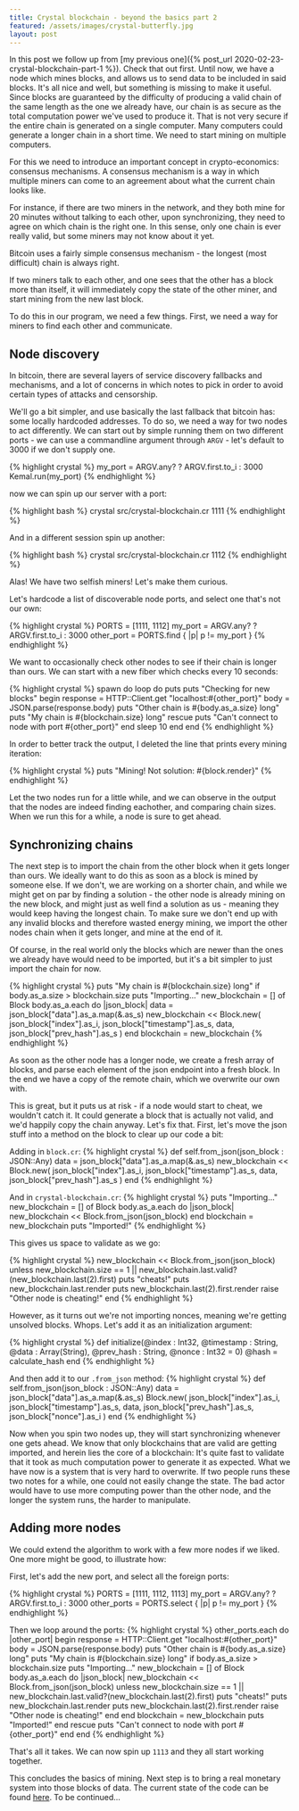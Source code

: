 ```yaml
---
title: Crystal blockchain - beyond the basics part 2
featured: /assets/images/crystal-butterfly.jpg
layout: post
---
```


In this post we follow up from [my previous one]({% post_url 2020-02-23-crystal-blockchain-part-1 %}). Check that out first. Until now, we
have a node which mines blocks, and allows us to send data to be included in
said blocks. It's all nice and well, but something is missing to make it useful.
Since blocks are guaranteed by the difficulty of producing a valid chain of the
same length as the one we already have, our chain is as secure as the total
computation power we've used to produce it. That is not very secure if the
entire chain is generated on a single computer. Many computers could generate a
longer chain in a short time. We need to start mining on multiple computers.

For this we need to introduce an important concept in crypto-economics:
consensus mechanisms. A consensus mechanism is a way in which multiple miners
can come to an agreement about what the current chain looks like.

For instance, if there are two miners in the network, and they both mine for 20
minutes without talking to each other, upon synchronizing, they need to agree on
which chain is the right one. In this sense, only one chain is ever really
valid, but some miners may not know about it yet.

Bitcoin uses a fairly simple consensus mechanism - the longest (most difficult)
chain is always right.

If two miners talk to each other, and one sees that the other has a block more
than itself, it will immediately copy the state of the other miner, and start
mining from the new last block.

To do this in our program, we need a few things. First, we need a way for miners
to find each other and communicate.

## Node discovery

In bitcoin, there are several layers of service discovery fallbacks and
mechanisms, and a lot of concerns in which notes to pick in order to avoid
certain types of attacks and censorship. 

We'll go a bit simpler, and use basically the last fallback that bitcoin has:
some locally hardcoded addresses. To do so, we need a way for two nodes to act
differently. We can start out by simple running them on two different ports - we
can use a commandline argument through `ARGV` - let's default to 3000 if we
don't supply one.


{% highlight crystal %}
my_port = ARGV.any? ? ARGV.first.to_i : 3000
Kemal.run(my_port)
{% endhighlight %}

now we can spin up our server with a port:

{% highlight bash %} crystal src/crystal-blockchain.cr 1111 {% endhighlight %}

And in a different session spin up another:

{% highlight bash %} crystal src/crystal-blockchain.cr 1112 {% endhighlight %}

Alas! We have two selfish miners! Let's make them curious.

Let's hardcode a list of discoverable node ports, and select one that's not our
own:

{% highlight crystal %}
PORTS = [1111, 1112]
my_port = ARGV.any? ? ARGV.first.to_i : 3000
other_port = PORTS.find { |p| p != my_port }
{% endhighlight %}

We want to occasionally check other nodes to see if their chain is longer than
ours. We can start with a new fiber which checks every 10 seconds:

{% highlight crystal %}
spawn do
  loop do
    puts
    puts "Checking for new blocks"
    begin
      response = HTTP::Client.get "localhost:#{other_port}"
      body = JSON.parse(response.body)
      puts "Other chain is #{body.as_a.size} long"
      puts "My chain is #{blockchain.size} long"
    rescue
      puts "Can't connect to node with port #{other_port}"
    end
    sleep 10
  end
end
{% endhighlight %}

In order to better track the output, I deleted the line that prints every mining
iteration:

{% highlight crystal %} puts "Mining! Not solution: #{block.render}" {%
endhighlight %}

Let the two nodes run for a little while, and we can observe in the output that
the nodes are indeed finding eachother, and comparing chain sizes. When we run
this for a while, a node is sure to get ahead.

## Synchronizing chains

The next step is to import the chain from the other block when it gets longer
than ours. We ideally want to do this as soon as a block is mined by someone
else. If we don't, we are working on a shorter chain, and while we might get on
par by finding a solution - the other node is already mining on the new block,
and might just as well find a solution as us - meaning they would keep having
the longest chain. To make sure we don't end up with any invalid blocks and
therefore wasted energy mining, we import the other nodes chain when it gets
longer, and mine at the end of it.

Of course, in the real world only the blocks which are newer than the ones we
already have would need to be imported, but it's a bit simpler to just import the chain
for now.

{% highlight crystal %}
puts "My chain is #{blockchain.size} long"
if body.as_a.size > blockchain.size
  puts "Importing..."
  new_blockchain = [] of Block
  body.as_a.each do |json_block|
    data = json_block["data"].as_a.map(&.as_s)
    new_blockchain << Block.new(
      json_block["index"].as_i,
      json_block["timestamp"].as_s,
      data,
      json_block["prev_hash"].as_s
    )
  end
  blockchain = new_blockchain
{% endhighlight %}

As soon as the other node has a longer node, we create a fresh array of blocks,
and parse each element of the json endpoint into a fresh block. In the end we
have a copy of the remote chain, which we overwrite our own with.

This is great, but it puts us at risk - if a node would start to cheat, we
wouldn't catch it. It could generate a block that is actually not valid, and
we'd happily copy the chain anyway. Let's fix that. First, let's move the json
stuff into a method on the block to clear up our code a bit:

Adding in `block.cr`:
{% highlight crystal %}
def self.from_json(json_block : JSON::Any)
  data = json_block["data"].as_a.map(&.as_s)
  new_blockchain << Block.new(
    json_block["index"].as_i,
    json_block["timestamp"].as_s,
    data,
    json_block["prev_hash"].as_s
  )
end
{% endhighlight %}

And in `crystal-blockchain.cr`:
{% highlight crystal %}
puts "Importing..."
new_blockchain = [] of Block
body.as_a.each do |json_block|
  new_blockchain << Block.from_json(json_block)
end
blockchain = new_blockchain
puts "Imported!"
{% endhighlight %}

This gives us space to validate as we go:

{% highlight crystal %}
new_blockchain << Block.from_json(json_block)
unless new_blockchain.size == 1 || new_blockchain.last.valid?(new_blockchain.last(2).first)
  puts "cheats!"
  puts new_blockchain.last.render
  puts new_blockchain.last(2).first.render
  raise "Other node is cheating!"
end
{% endhighlight %}

However, as it turns out we're not importing nonces, meaning we're getting
unsolved blocks. Whops. Let's add it as an initialization argument:

{% highlight crystal %}
def initialize(@index : Int32, @timestamp : String, @data : Array(String), @prev_hash : String, @nonce : Int32 = 0)
  @hash = calculate_hash
end
{% endhighlight %}

And then add it to our `.from_json` method:
{% highlight crystal %}
def self.from_json(json_block : JSON::Any)
  data = json_block["data"].as_a.map(&.as_s)
  Block.new(
    json_block["index"].as_i,
    json_block["timestamp"].as_s,
    data,
    json_block["prev_hash"].as_s,
    json_block["nonce"].as_i
  )
end
{% endhighlight %}

Now when you spin two nodes up, they will start synchronizing whenever one gets
ahead. We know that only blockchains that are valid are getting imported, and
herein lies the core of a blockchain: It's quite fast to validate that it took
as much computation power to generate it as expected. What we have now is a
system that is very hard to overwrite. If two people runs these two notes for a
while, one could not easily change the state. The bad actor would have to use
more computing power than the other node, and the longer the system runs, the
harder to manipulate.


## Adding more nodes

We could extend the algorithm to work with a few more nodes if we liked. One
more might be good, to illustrate how:

First, let's add the new port, and select all the foreign ports:

{% highlight crystal %}
PORTS = [1111, 1112, 1113]
my_port = ARGV.any? ?  ARGV.first.to_i : 3000
other_ports = PORTS.select { |p| p != my_port }
{% endhighlight %}

Then we loop around the ports:
{% highlight crystal %}
other_ports.each do |other_port|
  begin
    response = HTTP::Client.get "localhost:#{other_port}"
    body = JSON.parse(response.body)
    puts "Other chain is #{body.as_a.size} long"
    puts "My chain is #{blockchain.size} long"
    if body.as_a.size > blockchain.size
      puts "Importing..."
      new_blockchain = [] of Block
      body.as_a.each do |json_block|
        new_blockchain << Block.from_json(json_block)
        unless new_blockchain.size == 1 || new_blockchain.last.valid?(new_blockchain.last(2).first)
          puts "cheats!"
          puts new_blockchain.last.render
          puts new_blockchain.last(2).first.render
          raise "Other node is cheating!"
        end
      end
      blockchain = new_blockchain
      puts "Imported!"
    end
  rescue
    puts "Can't connect to node with port #{other_port}"
  end
end
{% endhighlight %}

That's all it takes. We can now spin up `1113` and they all start working
together.

This concludes the basics of mining. Next step is to bring a real monetary
system into those blocks of data. The current state of the code can be found
[here](https://github.com/kholbekj/derpchain/tree/0d4b45d88885d3cda53fd2db466a20224523b67a). To be continued...
